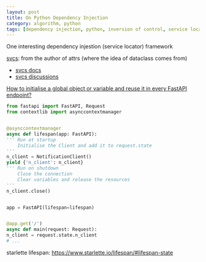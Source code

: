 ```yaml
---
layout: post
title: On Python Dependency Injection
category: algorithm, python
tags: [dependency injection, python, inversion of control, service locator, svcs]
---
```


One interesting dependency injestion (service locator) framework

[svcs](https://github.com/hynek/svcs/tree/main): from the author of attrs (where the idea of dataclass comes from)
- [svcs docs](https://svcs.hynek.me/en/latest/index.html)
- [svcs discussions](https://github.com/hynek/svcs/discussions)


[How to initialise a global object or variable and reuse it in every FastAPI endpoint?](https://stackoverflow.com/questions/76322463/how-to-initialise-a-global-object-or-variable-and-reuse-it-in-every-fastapi-endp/76322910#76322910)


```python
from fastapi import FastAPI, Request
from contextlib import asynccontextmanager


@asynccontextmanager
async def lifespan(app: FastAPI):
''' Run at startup
	Initialise the Client and add it to request.state
'''
n_client = NotificationClient()
yield {'n_client': n_client}
''' Run on shutdown
	Close the connection
	Clear variables and release the resources
'''
n_client.close()


app = FastAPI(lifespan=lifespan)


@app.get('/')
async def main(request: Request):
n_client = request.state.n_client
# ...
```

starlette lifespan: https://www.starlette.io/lifespan/#lifespan-state
